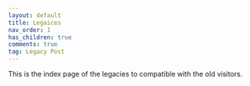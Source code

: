 ```yaml
---
layout: default
title: Legaices
nav_order: 1
has_children: true
comments: true
tag: Legacy Post
---
```


This is the index page of the legacies to compatible with the old visitors.
